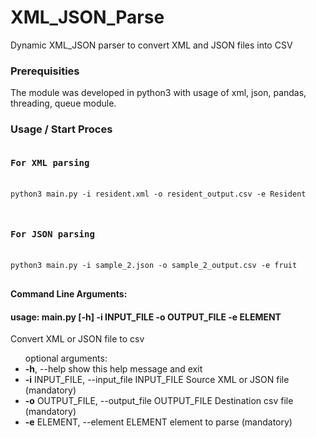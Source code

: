 # XML_JSON_Parse
Dynamic XML_JSON parser to convert XML and JSON files into CSV


<h3>Prerequisities</h3>
<p>The module was developed in python3 with usage of xml, json, pandas, threading, queue module.</p>


<h3>Usage / Start Proces</h3>
<pre>
<h4>For XML parsing</h4>
<code>python3 main.py -i resident.xml -o resident_output.csv -e Resident
</code>
</pre>

<pre>
<h4>For JSON parsing</h4>
<code>python3 main.py -i sample_2.json -o sample_2_output.csv -e fruit
</code>
</pre>

<p><strong>Command Line Arguments:</strong>
  
<h4>usage: main.py [-h] -i INPUT_FILE -o OUTPUT_FILE -e ELEMENT </h4>

Convert XML or JSON file to csv
<ul>
optional arguments:
  <li><strong>-h</strong>, --help            show this help message and exit</li>
  <li><strong>-i</strong> INPUT_FILE, --input_file INPUT_FILE
                        Source XML or JSON file (mandatory)</li>
  <li><strong>-o</strong> OUTPUT_FILE, --output_file OUTPUT_FILE
                        Destination csv file (mandatory)</li>
  <li><strong>-e</strong> ELEMENT, --element ELEMENT
                        element to parse (mandatory)</li>
</ul>
</p>

